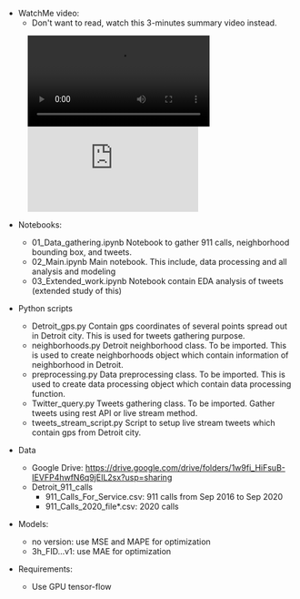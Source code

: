 - WatchMe video:
    - Don't want to read, watch this 3-minutes summary video instead.
<figure class="video_container">
<video width="320" controls="true" allowfullscreen="true">
<source src="https://df-project-videos.s3.us-east-2.amazonaws.com/Luan_Nguyen_forecast_police_attention_level.mp4" type="video/mp4">
    Video not supported
</video>
<iframe src="https://df-project-videos.s3.us-east-2.amazonaws.com/Luan_Nguyen_forecast_police_attention_level.mp4" frameborder="0" allowfullscreen="true"> </iframe>
</figure>

- Notebooks:
	- 01_Data_gathering.ipynb	Notebook to gather 911 calls, neighborhood bounding box, and tweets.
	- 02_Main.ipynb				Main notebook. This include, data processing and all analysis and modeling
	- 03_Extended_work.ipynb	Notebook contain EDA analysis of tweets (extended study of this)
- Python scripts
	- Detroit_gps.py 			Contain gps coordinates of several points spread out in Detroit city. This is used for tweets gathering purpose.
	- neighborhoods.py 			Detroit neighborhood class. To be imported. This is used to create neighborhoods object which contain information of neighborhood in Detroit.
	- preprocessing.py 			Data preprocessing class. To be imported. This is used to create data processing object which contain data processing function.
	- Twitter_query.py 			Tweets gathering class. To be imported. Gather tweets using rest API or live stream method.
	- tweets_stream_script.py 	Script to setup live stream tweets which contain gps from Detroit city.	
- Data
	- Google Drive: https://drive.google.com/drive/folders/1w9fi_HiFsuB-IEVFP4hwfN6q9jEIL2sx?usp=sharing
	- Detroit_911_calls
		- 911_Calls_For_Service.csv: 911 calls from Sep 2016 to Sep 2020
		- 911_Calls_2020_file\*.csv: 2020 calls
- Models:
    - no version: use MSE and MAPE for optimization
    - 3h_FID...v1: use MAE for optimization

- Requirements:
	- Use GPU tensor-flow
